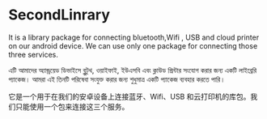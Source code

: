 # SecondLinrary
It is a library package for connecting bluetooth,Wifi , USB and cloud printer on our android device. We can use only one package for connecting those three services.

এটি আমাদের অ্যান্ড্রয়েড ডিভাইসে ব্লুটুথ, ওয়াইফাই, ইউএসবি এবং ক্লাউড প্রিন্টার সংযোগ করার জন্য একটি লাইব্রেরি প্যাকেজ। আমরা এই তিনটি পরিষেবা সংযুক্ত করার জন্য শুধুমাত্র একটি প্যাকেজ ব্যবহার করতে পারি।

它是一个用于在我们的安卓设备上连接蓝牙、Wifi、USB 和云打印机的库包。我们只能使用一个包来连接这三个服务。
